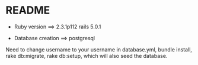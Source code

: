 # README

* Ruby version ==> 2.3.1p112
rails 5.0.1

* Database creation ==> postgresql

Need to change username to your username in database.yml,
bundle install,
rake db:migrate,
rake db:setup, which will also seed the database.


